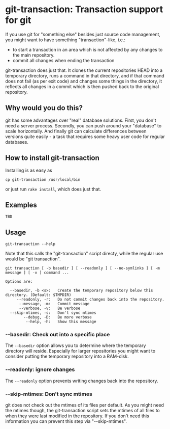 # git-transaction: Transaction support for git

If you use git for "something else" besides just source code management, you might want to 
have something "transaction"-like, i.e.:

  - to start a transaction in an area which is not affected by any changes to the main repository.
  - commit all changes when ending the transaction

git-transaction does just that. It clones the current repositories HEAD into a temporary directory,
runs a command in that directory, and if that command does not fail (as per exit code) and changes
some things in the directory, it reflects all changes in a commit which is then pushed back to the
original repository.

## Why would you do this?

git has some advantages over "real" database solutions. First, you don't need a server process. 
Secondly, you can push around your "database" to scale horizontally. And finally git can calculate
differences between versions quite easily - a task that requires some heavy user code for regular
databases.

## How to install git-transaction

Installing is as easy as

    cp git-transaction /usr/local/bin

or just run `rake install`, which does just that.

## Examples

    TBD

## Usage

    git-transaction --help

Note that this calls the "git-transaction" script directy, while the regular use would
be "git transaction".

    git transaction [ -b basedir ] [ --readonly ] [ --no-symlinks ] [ -m message ] [ -v ] command ...

    Options are:

      --basedir, -b <s>:   Create the temporary repository below this directory. (Default: $TMPDIR)
         --readonly, -r:   Do not commit changes back into the repository.
          --message, -m:   Commit message
          --verbose, -v:   Be verbose
      --skip-mtimes, -s:   Don't sync mtimes
            --debug, -D:   Be more verbose
             --help, -h:   Show this message

### --basedir: Check out into a specific place

The `--basedir` option allows you to determine where the temporary directory will reside. Especially
for larger repositories you might want to consider putting the temporary repository into a RAM-disk.

### --readonly: ignore changes

The `--readonly` option prevents writing changes back into the repository.

### --skip-mtimes: Don't sync mtimes

git does not check out the mtimes of its files per default. As you might need the mtimes though, 
the git-transaction script sets the mtimes of all files to when they were last modified in the 
repository. If you don't need this information you can prevent this step via "--skip-mtimes".
